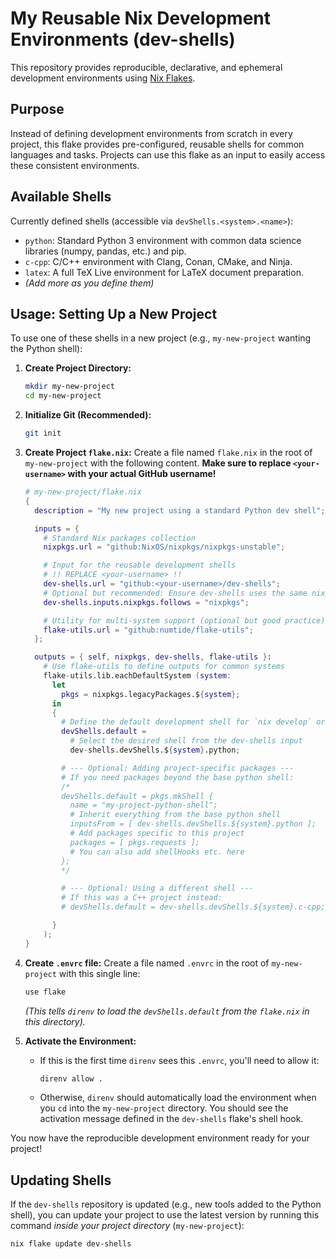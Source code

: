 # My Reusable Nix Development Environments (dev-shells)

This repository provides reproducible, declarative, and ephemeral development environments using [Nix Flakes](https://nixos.wiki/wiki/Flakes).

## Purpose

Instead of defining development environments from scratch in every project, this flake provides pre-configured, reusable shells for common languages and tasks. Projects can use this flake as an input to easily access these consistent environments.

## Available Shells

Currently defined shells (accessible via `devShells.<system>.<name>`):

* `python`: Standard Python 3 environment with common data science libraries (numpy, pandas, etc.) and pip.
* `c-cpp`: C/C++ environment with Clang, Conan, CMake, and Ninja.
* `latex`: A full TeX Live environment for LaTeX document preparation.
* *(Add more as you define them)*

## Usage: Setting Up a New Project

To use one of these shells in a new project (e.g., `my-new-project` wanting the Python shell):

1.  **Create Project Directory:**
    ```bash
    mkdir my-new-project
    cd my-new-project
    ```

2.  **Initialize Git (Recommended):**
    ```bash
    git init
    ```

3.  **Create Project `flake.nix`:**
    Create a file named `flake.nix` in the root of `my-new-project` with the following content. **Make sure to replace `<your-username>` with your actual GitHub username!**

    ```nix
    # my-new-project/flake.nix
    {
      description = "My new project using a standard Python dev shell";

      inputs = {
        # Standard Nix packages collection
        nixpkgs.url = "github:NixOS/nixpkgs/nixpkgs-unstable";

        # Input for the reusable development shells
        # !! REPLACE <your-username> !!
        dev-shells.url = "github:<your-username>/dev-shells";
        # Optional but recommended: Ensure dev-shells uses the same nixpkgs
        dev-shells.inputs.nixpkgs.follows = "nixpkgs";

        # Utility for multi-system support (optional but good practice)
        flake-utils.url = "github:numtide/flake-utils";
      };

      outputs = { self, nixpkgs, dev-shells, flake-utils }:
        # Use flake-utils to define outputs for common systems
        flake-utils.lib.eachDefaultSystem (system:
          let
            pkgs = nixpkgs.legacyPackages.${system};
          in
          {
            # Define the default development shell for `nix develop` or `direnv`
            devShells.default =
              # Select the desired shell from the dev-shells input
              dev-shells.devShells.${system}.python;

            # --- Optional: Adding project-specific packages ---
            # If you need packages beyond the base python shell:
            /*
            devShells.default = pkgs.mkShell {
              name = "my-project-python-shell";
              # Inherit everything from the base python shell
              inputsFrom = [ dev-shells.devShells.${system}.python ];
              # Add packages specific to this project
              packages = [ pkgs.requests ];
              # You can also add shellHooks etc. here
            };
            */

            # --- Optional: Using a different shell ---
            # If this was a C++ project instead:
            # devShells.default = dev-shells.devShells.${system}.c-cpp;

          }
        );
    }
    ```

4.  **Create `.envrc` file:**
    Create a file named `.envrc` in the root of `my-new-project` with this single line:
    ```bash
    use flake
    ```
    *(This tells `direnv` to load the `devShells.default` from the `flake.nix` in this directory).*

5.  **Activate the Environment:**
    * If this is the first time `direnv` sees this `.envrc`, you'll need to allow it:
        ```bash
        direnv allow .
        ```
    * Otherwise, `direnv` should automatically load the environment when you `cd` into the `my-new-project` directory. You should see the activation message defined in the `dev-shells` flake's shell hook.

You now have the reproducible development environment ready for your project!

## Updating Shells

If the `dev-shells` repository is updated (e.g., new tools added to the Python shell), you can update your project to use the latest version by running this command *inside your project directory* (`my-new-project`):

```bash
nix flake update dev-shells
